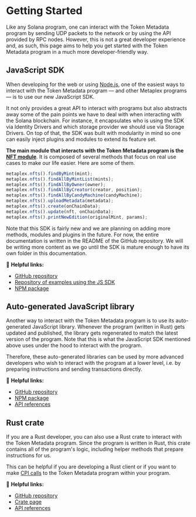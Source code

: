 # Getting Started

Like any Solana program, one can interact with the Token Metadata program by sending UDP packets to the network or by using the API provided by RPC nodes. However, this is not a great developer experience and, as such, this page aims to help you get started with the Token Metadata program in a much more developer-friendly way.

## JavaScript SDK

When developing for the web or using [Node.js](https://nodejs.org/en/), one of the easiest ways to interact with the Token Metadata program — and other Metaplex programs — is to use our new JavaScript SDK.

It not only provides a great API to interact with programs but also abstracts away some of the pain points we have to deal with when interacting with the Solana blockchain. For instance, it encapsulates who is using the SDK via Identity Drivers and which storage provider we should use via Storage Drivers. On top of that, the SDK was built with modularity in mind so one can easily inject plugins and modules to extend its feature set.

**The main module that interacts with the Token Metadata program is the [NFT module](https://github.com/metaplex-foundation/js-next#nfts)**. It is composed of several methods that focus on real use cases to make our life easier. Here are some of them.

```ts
metaplex.nfts().findByMint(mint);
metaplex.nfts().findAllByMintList(mints);
metaplex.nfts().findAllByOwner(owner);
metaplex.nfts().findAllByCreator(creator, position);
metaplex.nfts().findAllByCandyMachine(candyMachine);
metaplex.nfts().uploadMetadata(metadata);
metaplex.nfts().create(onChainData);
metaplex.nfts().update(nft, onChainData);
metaplex.nfts().printNewEdition(originalMint, params);
```

Note that this SDK is fairly new and we are planning on adding more methods, modules and plugins in the future. For now, the entire documentation is written in the README of the GitHub repository. We will be writing more content as we go until the SDK is mature enough to have its own folder in this documentation.

🔗 **Helpful links:**

- [GitHub repository](https://github.com/metaplex-foundation/js-next)
- [Repository of examples using the JS SDK](https://github.com/metaplex-foundation/js-examples)
- [NPM package](https://www.npmjs.com/package/@metaplex-foundation/js-next)

## Auto-generated JavaScript library

Another way to interact with the Token Metadata program is to use its auto-generated JavaScript library. Whenever the program (written in Rust) gets updated and published, the library gets regenerated to match the latest version of the program. Note that this is what the JavaScript SDK mentioned above uses under the hood to interact with the program.

Therefore, these auto-generated libraries can be used by more advanced developers who wish to interact with the program at a lower level, i.e. by preparing instructions and sending transactions directly.

🔗 **Helpful links:**

- [GitHub repository](https://github.com/metaplex-foundation/metaplex-program-library/tree/master/token-metadata/js)
- [NPM package](https://www.npmjs.com/package/@metaplex-foundation/mpl-token-metadata)
- [API references](https://metaplex-foundation.github.io/metaplex-program-library/docs/token-metadata/index.html)

## Rust crate

If you are a Rust developer, you can also use a Rust crate to interact with the Token Metadata program. Since the program is written in Rust, this crate contains all of the program's logic, including helper methods that prepare instructions for us.

This can be helpful if you are developing a Rust client or if you want to make [CPI calls](https://solanacookbook.com/references/programs.html#how-to-do-cross-program-invocation) to the Token Metadata program within your program.

🔗 **Helpful links:**

- [GitHub repository](https://github.com/metaplex-foundation/metaplex-program-library/tree/master/token-metadata/program)
- [Crate page](https://crates.io/crates/mpl-token-metadata)
- [API references](https://docs.rs/mpl-token-metadata/latest/mpl_token_metadata/)
